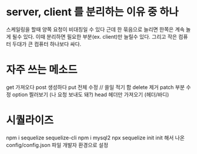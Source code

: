 # server, client 를 분리하는 이유 중 하나
스케일링을 할때 양쪽 요청이 비대칭일 수 있다
근데 한 묶음으로 늘리면 한쪽은 계속 놀게 될수 있다.
이때 분리하면 필요한 부분(ex. client)만 늘릴수 있다.
그리고 작은 컴퓨터 두대가 큰 컴퓨터 하나보다 싸다.

# 자주 쓰는 메소드
get 가져오다
post 생성하다
put 전체 수정 // 쓸일 적기 함
delete 제거
patch 부분 수정
option 찔러보기 (나 요청 보내도 돼?)
head 헤더만 가져오기 (헤더/바디)

# 시퀄라이즈
npm i sequelize sequelize-cli
npm i mysql2
npx sequelize init
init 해서 나온 config/config.json 파일 개발자 환경으로 설정